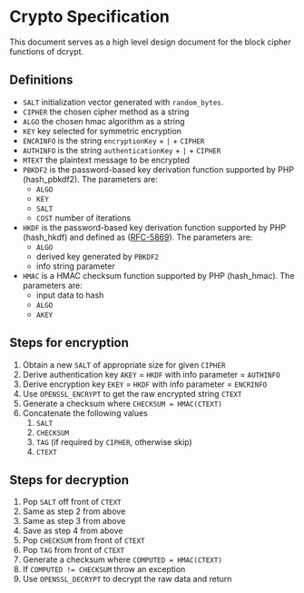 # Crypto Specification

This document serves as a high level design document for the block cipher functions of dcrypt.

## Definitions
- `SALT` initialization vector generated with `random_bytes`.
- `CIPHER` the chosen cipher method as a string
- `ALGO` the chosen hmac algorithm as a string
- `KEY` key selected for symmetric encryption
- `ENCRINFO` is the string `encryptionKey` + `|` + `CIPHER`
- `AUTHINFO` is the string `authenticationKey` + `|` + `CIPHER`
- `MTEXT` the plaintext message to be encrypted
- `PBKDF2` is the password-based key derivation function supported by PHP (hash_pbkdf2). The parameters are:
    - `ALGO`
    - `KEY`
    - `SALT`
    - `COST` number of iterations
- `HKDF` is the password-based key derivation function supported by PHP (hash_hkdf) and defined as ([RFC-5869](https://tools.ietf.org/html/rfc5869)). The parameters are:
    - `ALGO`
    - derived key generated by `PBKDF2`
    - info string parameter
- `HMAC` is a HMAC checksum function supported by PHP (hash_hmac). The parameters are:
    - input data to hash
    - `ALGO`
    - `AKEY`

## Steps for encryption
1. Obtain a new `SALT` of appropriate size for given `CIPHER`
1. Derive authentication key `AKEY` = `HKDF` with info parameter = `AUTHINFO`
1. Derive encryption key `EKEY` = `HKDF` with info parameter = `ENCRINFO`
1. Use `OPENSSL_ENCRYPT` to get the raw encrypted string `CTEXT`
1. Generate a checksum where `CHECKSUM = HMAC(CTEXT)`
1. Concatenate the following values
    1. `SALT`
    1. `CHECKSUM`
    1. `TAG` (if required by `CIPHER`, otherwise skip)
    1. `CTEXT`
    
## Steps for decryption
1. Pop `SALT` off front of `CTEXT`
1. Same as step 2 from above
1. Same as step 3 from above
1. Save as step 4 from above
1. Pop `CHECKSUM` from front of `CTEXT`
1. Pop `TAG` from front of `CTEXT`
1. Generate a checksum where `COMPUTED = HMAC(CTEXT)`
1. If `COMPUTED != CHECKSUM` throw an exception
1. Use `OPENSSL_DECRYPT` to decrypt the raw data and return